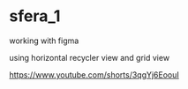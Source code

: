 # sfera_1
working with figma

using horizontal recycler view
and grid view

https://www.youtube.com/shorts/3qgYj6EoouI

